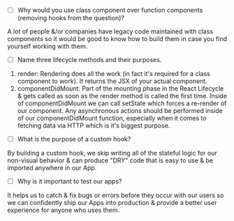 - [ ] Why would you use class component over function components (removing hooks from the question)?

A lot of people &/or companies have legacy code maintained with class components so it would be good to know how to build them in case you find yourself working with them.

- [ ] Name three lifecycle methods and their purposes.

1) render: Rendering does all the work (in fact it's required for a class component to work). It returns the JSX of your actual component.
2) componentDidMount: Part of the mounting phase in the React Lifecycle & gets called as soon as the render method is called the first time. Inside of componentDidMount we can call setState which forces a re-render of our component. Any asynchronous actions should be performed inside of our componentDidMount function, especially when it comes to fetching data via HTTP which is it's biggest purpose.

- [ ] What is the purpose of a custom hook?

By building a custom hook, we skip writing all of the stateful logic for our non-visual behavior & can produce "DRY" code that is easy to use & be imported anywhere in our App.

- [ ] Why is it important to test our apps?

It helps us to catch & fix bugs or errors before they occur with our users so we can confidently ship our Apps into production & provide a better user experience for anyone who uses them. 